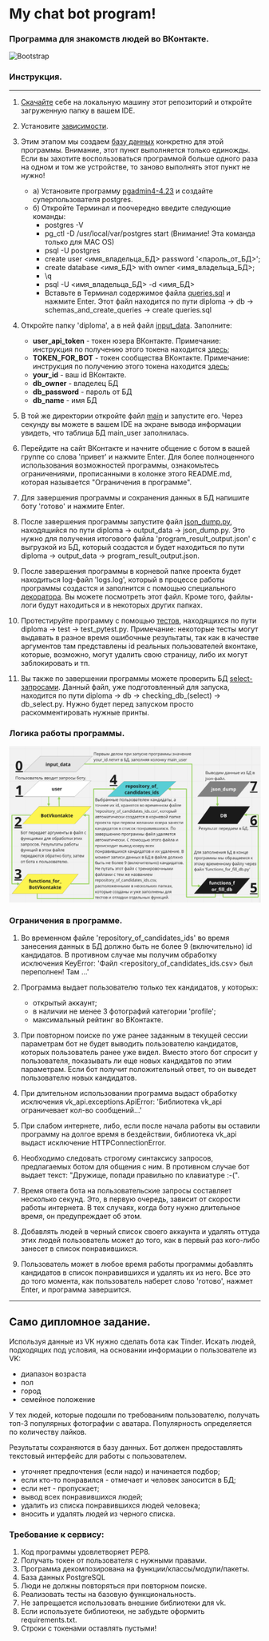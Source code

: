 # My chat bot program!
### Программа для знакомств людей во ВКонтакте.
![Bootstrap](https://i0.wp.com/citeia.com/wp-content/uploads/2019/09/a-complete-guide-to-chatbot-development-from-tools-to-best-practices-featured.jpg?resize=780%2C470&ssl=1)

### Инструкция.
___
1. [Скачайте](https://github.com/ervand7/My_program/archive/master.zip) себе на локальную машину этот репозиторий и откройте загруженную папку в вашем IDE.
2. Установите [зависимости](https://github.com/ervand7/My_program/blob/master/requirements.txt).
3. Этим этапом мы создаем [базу данных](https://github.com/ervand7/My_program/blob/master/diploma/db/schemas_and_create_queries/schema_made_on_MIRO.png) конкретно для этой программы. Внимание, этот пункт выполняется только единожды. Если вы захотите воспользоваться программой больше одного раза на одном и том же устройстве, то заново выполнять этот пункт не нужно! 
    * а) Установите программу [pgadmin4-4.23](https://www.pgadmin.org/download/) и создайте суперпользователя postgres.
    * б) Откройте Терминал и поочередно введите следующие команды:
        * postgres -V
        * pg_ctl -D /usr/local/var/postgres start (Внимание! Эта команда только для MAC OS)
        * psql -U postgres
        * create user <имя_владельца_БД> password '<пароль_от_БД>';
        * create database <имя_БД> with owner <имя_владельца_БД>;
        * \q
        * psql -U <имя_владельца_БД> -d <имя_БД>
        * Вставьте в Терминал содержимое файла [queries.sql](https://github.com/ervand7/My_program/blob/master/diploma/db/schemas_and_create_queries/create%20queries.sql) и нажмите Enter. Этот файл находится по пути diploma -> db -> schemas_and_create_queries -> create queries.sql
4. Откройте папку 'diploma', а в ней файл [input_data](https://github.com/ervand7/My_program/blob/master/diploma/input_data.py). Заполните:

    * **user_api_token** - токен юзера ВКонтакте. Примечание: инструкция по получению этого токена находится   [здесь](https://github.com/ervand7/My_program/blob/master/diploma/service_and_auxiliary_files/how_get_user_api_token.py);
    * **TOKEN_FOR_BOT** - токен сообщества ВКонтакте. Примечание: инструкция по получению этого токена находится [здесь](https://github.com/ervand7/My_program/blob/master/diploma/service_and_auxiliary_files/how_get_TOKEN_FOR_BOT.txt);
    * **your_id** - ваш id ВКонтакте. 
    * **db_owner** - владелец БД
    * **db_password** - пароль от БД
    * **db_name** - имя БД
    
5. В той же директории откройте файл [main](https://github.com/ervand7/My_program/blob/master/diploma/main.py) и запустите его. Через секунду вы можете в вашем IDE на экране вывода информации увидеть, что таблица БД main_user заполнилась. 
    
6. Перейдите на сайт ВКонтакте и начните общение с ботом в вашей группе со слова 'привет' и нажмите Enter. Для более полноценного использования возможностей программы, ознакомьтесь ограничениями, прописанными в колонке этого README.md, которая называется "Ограничения в программе".
    
7. Для завершения программы и сохранения данных в БД напишите боту 'готово' и нажмите Enter.
    
8. После завершения программы запустите файл [json_dump.py](https://github.com/ervand7/My_program/blob/master/diploma/output_data/json_dump.py), находящийся по пути diploma -> output_data -> json_dump.py. Это нужно для получения итогового файла 'program_result_output.json' с выгрузкой из БД, который создастся и будет находиться по пути diploma -> output_data -> program_result_output.json.
    
9. После завершения программы в корневой папке проекта будет находиться log-файл 'logs.log', который в процессе работы программы создастся и заполнится с помощью специального [декоратора](https://github.com/ervand7/My_program/blob/master/diploma/service_and_auxiliary_files/log_decorator_function.py). Вы можете посмотреть этот файл. Кроме того, файлы-логи будут находиться и в некоторых других папках. 

10. Протестируйте программу с помощью [тестов](https://github.com/ervand7/My_program/blob/master/diploma/test/test_pytest.py), находящихся по пути diploma -> test -> test_pytest.py. Примечание: некоторые тесты могут выдавать в разное время ошибочные результаты, так как в качестве аргументов там представлены id реальных пользователей вконтаке, которые, возможно, могут удалить свою страницу, либо их могут заблокировать и тп.

11. Вы также по завершении программы можете проверить БД [select-запросами](https://github.com/ervand7/My_program/blob/master/diploma/db/checking_db_(select)/db_select.py). Данный файл, уже подготовленный для запуска, находится по пути diploma -> db -> checking_db_(select) -> db_select.py. Нужно будет перед запуском просто раскомментировать нужные принты.


### Логика работы программы.
![Bootstrap](https://github.com/ervand7/My_best_summary_about_python/blob/master/summary/web_scraping/HTML/2020/logic.png?raw=true)

### Ограничения в программе.
1. Во временном файле 'repository_of_candidates_ids' во время занесения данных в БД должно быть не более 9 (включительно) id кандидатов. В противном случае мы получим обработку исключения KeyError: 'Файл <repository_of_candidates_ids.csv> был переполнен! Там ...'

2. Программа выдает пользователю только тех кандидатов, у которых:
    * открытый аккаунт;
    * в наличии не менее 3 фотографий категории 'profile';
    * максимальный рейтинг во ВКонтакте.

3. При повторном поиске по уже ранее заданным в текущей сессии параметрам бот не будет выводить пользователю кандидатов, которых пользователь ранее уже видел. Вместо этого бот спросит у пользователя, показывать ли еще новых кандидатов по этим параметрам. Если бот получит положительный ответ, то он выведет пользователю новых кандидатов.

4. При длительном использовании программа выдаст обработку исключения vk_api.exceptions.ApiError: 'Библиотека vk_api ограничевает кол-во сообщений...'

5. При слабом интернете, либо, если после начала работы вы оставили программу на долгое время в бездействии, библиотека vk_api выдаст исключение HTTPConnectionError.

6. Необходимо следовать строгому синтаксису запросов, предлагаемых ботом для общения с ним. В противном случае бот выдает текст: "Дружище, попади правильно по клавиатуре :-(".

7. Время ответа бота на пользовательские запросы составляет несколько секунд. Это, в первую очередь, зависит от скорости работы интернета. В тех случаях, когда боту нужно длительное время, он предупреждает об этом.

8. Добавлять людей в черный список своего аккаунта и удалять оттуда этих людей пользователь может до того, как в первый раз кого-либо занесет в список понравившихся.

9. Пользователь может в любое время работы программы добавлять кандидатов в список понравившихся и удалять их из него. Все это до того момента, как пользователь наберет слово 'готово', нажмет Enter, и программа завершится.
***
## Само дипломное задание.
Используя данные из VK нужно сделать бота как Tinder. Искать людей, подходящих под условия, на основании информации о пользователе из VK:
- диапазон возраста
- пол
- город
- семейное положение


У тех людей, которые подошли по требованиям пользователю, получать топ-3 популярных фотографии с аватара. Популярность определяется по количеству лайков.

Результаты сохраняются в базу данных.
Бот должен предоставлять текстовый интерфейс для работы с пользователем.  
- уточняет предпочтения (если надо) и начинается подбор;
- если кто-то понравился - отмечает и человек заносится в БД;
- если нет - пропускает;
- вывод всех понравившихся людей;
- удалить из списка понравившихся людей человека;  
- вносить и удалять людей из черного списка.





### Требование к сервису:
1. Код программы удовлетворяет PEP8.
2. Получать токен от пользователя с нужными правами.
3. Программа декомпозирована на функции/классы/модули/пакеты.
4. База данных PostgreSQL
5. Люди не должны повторяться при повторном поиске.
6. Реализовать тесты на базовую функциональность.
7. Не запрещается использовать внешние библиотеки для vk.
8. Если используете библиотеки, не забудьте оформить requirements.txt.
9. Строки с токенами оставлять пустыми!


 
